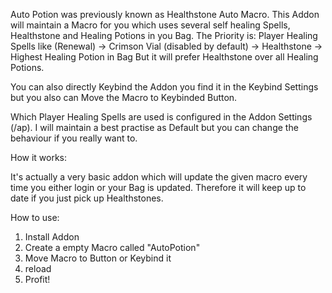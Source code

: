 Auto Potion was previously known as Healthstone Auto Macro.
This Addon will maintain a Macro for you which uses several self healing Spells, Healthstone and Healing Potions in you Bag.
The Priority is: Player Healing Spells like (Renewal) -> Crimson Vial (disabled by default) -> Healthstone -> Highest Healing Potion in Bag
But it will prefer Healthstone over all Healing Potions.

You can also directly Keybind the Addon you find it in the Keybind Settings but you also can Move the Macro to Keybinded Button.

Which Player Healing Spells are used is configured in the Addon Settings (/ap).
I will maintain a best practise as Default but you can change the behaviour if you really want to.

How it works:

It's actually a very basic addon which will update the given macro every time you either login or your Bag is updated. Therefore it will keep up to date if you just pick up Healthstones.

How to use:

1. Install Addon
2. Create a empty Macro called "AutoPotion"
3. Move Macro to Button or Keybind it
4. reload
5. Profit!
